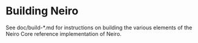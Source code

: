 Building Neiro
================

See doc/build-*.md for instructions on building the various
elements of the Neiro Core reference implementation of Neiro.
